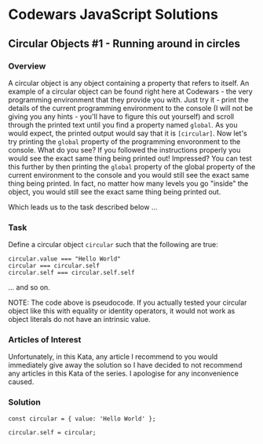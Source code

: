 # Codewars JavaScript Solutions

## Circular Objects #1 - Running around in circles

### Overview

A circular object is any object containing a property that refers to itself. An example of a circular object can be found right here at Codewars - the very programming environment that they provide you with. Just try it - print the details of the current programming environment to the console (I will not be giving you any hints - you'll have to figure this out yourself) and scroll through the printed text until you find a property named `global`. As you would expect, the printed output would say that it is `[circular]`. Now let's try printing the `global` property of the programming envoronment to the console. What do you see? If you followed the instructions properly you would see the exact same thing being printed out! Impressed? You can test this further by then printing the `global` property of the global property of the current environment to the console and you would still see the exact same thing being printed. In fact, no matter how many levels you go "inside" the object, you would still see the exact same thing being printed out.

Which leads us to the task described below ...

### Task

Define a circular object `circular` such that the following are true:

```
circular.value === "Hello World"
circular === circular.self
circular.self === circular.self.self
```

... and so on.

NOTE: The code above is pseudocode. If you actually tested your circular object like this with equality or identity operators, it would not work as object literals do not have an intrinsic value.

### Articles of Interest

Unfortunately, in this Kata, any article I recommend to you would immediately give away the solution so I have decided to not recommend any articles in this Kata of the series. I apologise for any inconvenience caused.

### Solution

```
const circular = { value: 'Hello World' };

circular.self = circular;
```
